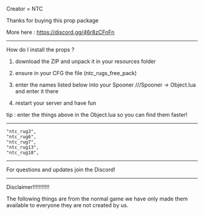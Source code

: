 Creator = NTC

Thanks for buying this prop package 

More here : https://discord.gg/46r8zCFnFn


---------------------------------------------------------------------------------------------------------------------------------------------------------------------------------------------------------------------------------

How do I install the props ? 

1. download the ZIP and unpack it in your resources folder



2. ensure in your CFG the file (ntc_rugs_free_pack)



3. enter the names listed below into your Spooner ///Spooner -> Object.lua and enter it there



4. restart your server and have fun


tip : enter the things above in the Object.lua so you can find them faster!


----------------------------------------------------------------------------------------------------------------------------------------------------------------------------------------------------------------------------------

	"ntc_rug3",
	"ntc_rug6",
	"ntc_rug7",
	"ntc_rug13",
	"ntc_rug18",

------------------------------------------------------------------------------------------------------------------------------------------------------------------------------------------------------------------------------------


For questions and updates join the Discord!


------------------------------------------------------------------------------------------------------------------------------------------------------------------------------------------------------------------------------------

Disclaimer!!!!!!!!!!! 

The following things are from the normal game we have only made them available to everyone they are not created by us. 




